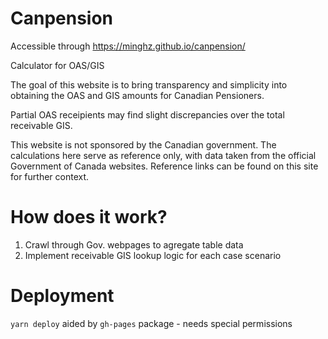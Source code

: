 # Canpension

Accessible through https://minghz.github.io/canpension/

Calculator for OAS/GIS

The goal of this website is to bring transparency and simplicity into obtaining the OAS and GIS amounts for Canadian Pensioners.

Partial OAS receipients may find slight discrepancies over the total receivable GIS.

This website is not sponsored by the Canadian government. The calculations here serve as reference only, with data taken from the official Government of Canada websites. Reference links can be found on this site for further context.

# How does it work?
1. Crawl through Gov. webpages to agregate table data
2. Implement receivable GIS lookup logic for each case scenario

# Deployment
`yarn deploy` aided by `gh-pages` package - needs special permissions

